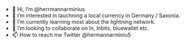 - 👋 Hi, I’m @herrmannarminius
- 👀 I’m interested in lauchning a local currency in Germany / Saxonia. 
- 🌱 I’m currently learning most about the lightning network.
- 💞️ I’m looking to collaborate on ln, lnbits, bluewallet etc.
- 📫 How to reach me Twitter @hermannarminiu5

<!---
herrmannarminius/herrmannarminius is a ✨ special ✨ repository because its `README.md` (this file) appears on your GitHub profile.
You can click the Preview link to take a look at your changes.
--->
